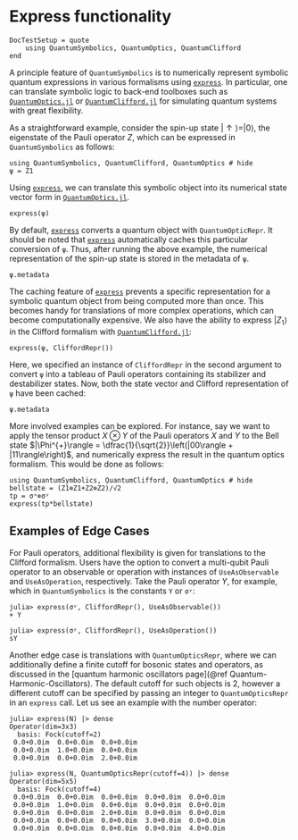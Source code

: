 # Express functionality

```@meta
DocTestSetup = quote
    using QuantumSymbolics, QuantumOptics, QuantumClifford
end
```

A principle feature of `QuantumSymbolics` is to numerically represent symbolic quantum expressions in various formalisms using [`express`](@ref). In particular, one can translate symbolic logic to back-end toolboxes such as [`QuantumOptics.jl`](https://github.com/qojulia/QuantumOptics.jl) or [`QuantumClifford.jl`](https://github.com/QuantumSavory/QuantumClifford.jl) for simulating quantum systems with great flexibility.

As a straightforward example, consider the spin-up state $|\uparrow\rangle = |0\rangle$, the eigenstate of the Pauli operator $Z$, which can be expressed in `QuantumSymbolics` as follows:

```@example 1
using QuantumSymbolics, QuantumClifford, QuantumOptics # hide
ψ = Z1
```

Using [`express`](@ref), we can translate this symbolic object into its numerical state vector form in [`QuantumOptics.jl`](https://github.com/qojulia/QuantumOptics.jl).

```@example 1
express(ψ)
```

By default, [`express`](@ref) converts a quantum object with `QuantumOpticRepr`. It should be noted that [`express`](@ref) automatically caches this particular conversion of `ψ`. Thus, after running the above example, the numerical representation of the spin-up state is stored in the metadata of `ψ`.

```@example 1
ψ.metadata
```

The caching feature of [`express`](@ref) prevents a specific representation for a symbolic quantum object from being computed more than once. This becomes handy for translations of more complex operations, which can become computationally expensive. We also have the ability to express $|Z_1\rangle$ in the Clifford formalism with [`QuantumClifford.jl`](https://github.com/QuantumSavory/QuantumClifford.jl):

```@example 1
express(ψ, CliffordRepr())
```

Here, we specified an instance of `CliffordRepr` in the second argument to convert `ψ` into a tableau of Pauli operators containing its stabilizer and destabilizer states. Now, both the state vector and Clifford representation of `ψ` have been cached:

```@example 1
ψ.metadata
```

More involved examples can be explored. For instance, say we want to apply the tensor product $X\otimes Y$ of the Pauli operators $X$ and $Y$ to the Bell state $|\Phi^{+}\rangle = \dfrac{1}{\sqrt{2}}\left(|00\rangle + |11\rangle\right)$, and numerically express the result in the quantum optics formalism. This would be done as follows:

```@example 2
using QuantumSymbolics, QuantumClifford, QuantumOptics # hide
bellstate = (Z1⊗Z1+Z2⊗Z2)/√2
tp = σˣ⊗σʸ
express(tp*bellstate)
```

## Examples of Edge Cases
For Pauli operators, additional flexibility is given for translations to the Clifford formalism. Users have the option to convert a multi-qubit Pauli operator to an observable or operation with instances of `UseAsObservable` and `UseAsOperation`, respectively. Take the Pauli operator $Y$, for example, which in `QuantumSymbolics` is the constants `Y` or `σʸ`:

```jldoctest
julia> express(σʸ, CliffordRepr(), UseAsObservable())
+ Y

julia> express(σʸ, CliffordRepr(), UseAsOperation())
sY
```

Another edge case is translations with `QuantumOpticsRepr`, where we can additionally define a finite cutoff for bosonic states and operators, as discussed in the [quantum harmonic oscillators page](@ref Quantum-Harmonic-Oscillators). The default cutoff for such objects is 2, however a different cutoff can be specified by passing an integer to `QuantumOpticsRepr` in an `express` call. Let us see an example with the number operator:

```jldoctest
julia> express(N) |> dense
Operator(dim=3x3)
  basis: Fock(cutoff=2)
 0.0+0.0im  0.0+0.0im  0.0+0.0im
 0.0+0.0im  1.0+0.0im  0.0+0.0im
 0.0+0.0im  0.0+0.0im  2.0+0.0im

julia> express(N, QuantumOpticsRepr(cutoff=4)) |> dense
Operator(dim=5x5)
  basis: Fock(cutoff=4)
 0.0+0.0im  0.0+0.0im  0.0+0.0im  0.0+0.0im  0.0+0.0im
 0.0+0.0im  1.0+0.0im  0.0+0.0im  0.0+0.0im  0.0+0.0im
 0.0+0.0im  0.0+0.0im  2.0+0.0im  0.0+0.0im  0.0+0.0im
 0.0+0.0im  0.0+0.0im  0.0+0.0im  3.0+0.0im  0.0+0.0im
 0.0+0.0im  0.0+0.0im  0.0+0.0im  0.0+0.0im  4.0+0.0im
```